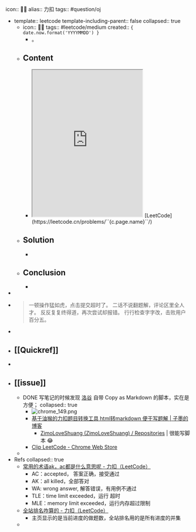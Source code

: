 icon:: 👨‍💻
alias:: 力扣
tags:: #question/oj

  - template:: leetcode
    template-including-parent:: false
    collapsed:: true
    - icon:: 👨‍💻
      tags:: #leetcode/medium
      created:: ``{ date.now.format('YYYYMMDD') }``
      - 。
    - ## Content
      - <iframe src="https://leetcode.cn/problems/``{c.page.name}``" style="height: 400px"></iframe>
        [LeetCode](https://leetcode.cn/problems/``{c.page.name}``/)
    - ## Solution
      -
    - ## Conclusion
      -
-
- > 一顿操作猛如虎，点击提交超时了。
  二话不说翻题解，评论区里全人才。
  反反复复终得道，再次尝试却报错。
  行行检查字字改，击败用户百分五。
-
- ## [[Quickref]]
-
- ## [[issue]]
  - DONE 写笔记的时候发现 [洛谷](https://www.luogu.com.cn/) 自带 Copy as Markdown 的脚本，实在是方便；
    collapsed:: true
    - ![chrome_149.png](../assets/chrome_149_1675655164306_0.png)
    - [基于油猴的力扣题目转换工具 html转markdown 便于写题解 | 子墨的博客](https://blog.zimo.wiki/posts/f027b6b4/)
      - [ZimoLoveShuang (ZimoLoveShuang) / Repositories](https://github.com/ZimoLoveShuang?tab=repositories) | 很能写脚本 😂
    - [Clip LeetCode - Chrome Web Store](https://chrome.google.com/webstore/detail/clip-leetcode/cnghimckckgcmhbdokjielmhkmnagdcp)
  -
- Refs
  collapsed:: true
  - [常用的术语ak，ac都是什么意思呢 - 力扣（LeetCode）](https://leetcode.cn/circle/discuss/gWwEaa/)
    - AC：accepted， 答案正确，接受通过
    - AK：all killed，全部答对
    - WA: wrong answer, 解答错误，有用例不通过
    - TLE：time limit exceeded，运行 超时
    - MLE：memory limit exceeded，运行内存超过限制
  - [全站排名咋算的 - 力扣（LeetCode）](https://leetcode.cn/circle/discuss/gYbvxx/)
    - 主页显示的是当前进度的做题数，全站排名用的是所有进度的并集
  -